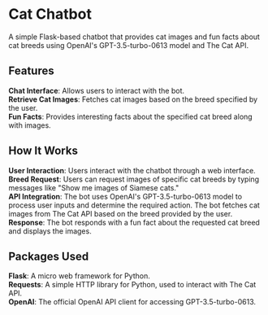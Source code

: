 # Cat Chatbot

A simple Flask-based chatbot that provides cat images and fun facts about cat breeds using OpenAI's GPT-3.5-turbo-0613 model and The Cat API.

## Features

**Chat Interface**: Allows users to interact with the bot. </br>
**Retrieve Cat Images**: Fetches cat images based on the breed specified by the user.</br>
**Fun Facts**: Provides interesting facts about the specified cat breed along with images. </br>

## How It Works

**User Interaction**: Users interact with the chatbot through a web interface.</br>
**Breed Request**: Users can request images of specific cat breeds by typing messages like "Show me images of Siamese cats." </br>
**API Integration**: The bot uses OpenAI's GPT-3.5-turbo-0613 model to process user inputs and determine the required action. 
The bot fetches cat images from The Cat API based on the breed provided by the user. </br>
**Response**: The bot responds with a fun fact about the requested cat breed and displays the images.


## Packages Used

**Flask**: A micro web framework for Python. </br>
**Requests**: A simple HTTP library for Python, used to interact with The Cat API. </br>
**OpenAI**: The official OpenAI API client for accessing GPT-3.5-turbo-0613.
